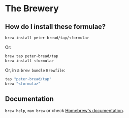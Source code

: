 # The Brewery

## How do I install these formulae?

```bash
brew install peter-bread/tap/<formula>
```

Or:

```bash
brew tap peter-bread/tap
brew install <formula>
```

Or, in a `brew bundle` `Brewfile`:

```ruby
tap "peter-bread/tap"
brew "<formula>"
```

## Documentation

`brew help`, `man brew` or check [Homebrew's documentation](https://docs.brew.sh).
